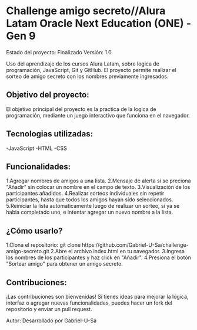 <h1 aling="center">Challenge amigo secreto//Alura Latam Oracle Next Education (ONE) - Gen 9 </h1>

Estado del proyecto: Finalizado
Versión: 1.0

Uso del aprendizaje de los cursos Alura Latam, sobre logica de programación, JavaScript, Git y GitHub. El proyecto permite realizar el sorteo de amigo secreto con los nombres previamente ingresados.

<h2>Objetivo del proyecto:</h2>
El objetivo principal del proyecto es la practica de la logica de programación, mediante un juego interactivo que funciona en el navegador.

<h2>Tecnologias utilizadas:</h2>
    -JavaScript
    -HTML
    -CSS

<h2>Funcionalidades:</h2>
1.Agregar nombres de amigos a una lista.
2.Mensaje de alerta si se preciona "Añadir" sin colocar un nombre en el campo de texto.
3.Visualización de los participantes añadidos.
4.Realizar sorteos individuales sin repetir participantes, hasta que todos los amigos hayan sido seleccionados.
5.Reiniciar la lista automaticamente luego de realizar un sorteo, si ya se habia completado uno, e intentar agregar un nuevo nombre a la lista.

<h2>¿Cómo usarlo?</h2>
1.Clona el repositorio:
    git clone https://github.com/Gabriel-U-Sa/challenge-amigo-secreto.git
2.Abre el archivo index.html en tu navegador.
3.Ingresa los nombres de los participantes y haz click en "Añadir".
4.Presiona el botón "Sortear amigo" para obtener un amigo secreto.

<h2>Contribuciones:</h2>
¡Las contribuciones son bienvenidas! Si tienes ideas para mejorar la lógica, interfaz o agregar nuevas funcionalidades, puedes hacer un fork del repositorio y enviar un pull request.

Autor:
Desarrollado por Gabriel-U-Sa
